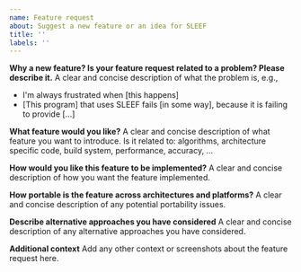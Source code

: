 ```yaml
---
name: Feature request
about: Suggest a new feature or an idea for SLEEF
title: ''
labels: ''
---
```


**Why a new feature? Is your feature request related to a problem? Please describe it.**
A clear and concise description of what the problem is, e.g.,
- I'm always frustrated when [this happens]
- [This program] that uses SLEEF fails [in some way], because it is failing to provide [...]

**What feature would you like?**
A clear and concise description of what feature you want to introduce.
Is it related to: algorithms, architecture specific code, build system, performance, accuracy, ...

**How would you like this feature to be implemented?**
A clear and concise description of how you want the feature implemented.

**How portable is the feature across architectures and platforms?**
A clear and concise description of any potential portability issues.

**Describe alternative approaches you have considered**
A clear and concise description of any alternative approaches you have considered.

**Additional context**
Add any other context or screenshots about the feature request here.
